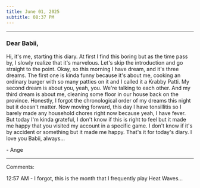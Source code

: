 ```yaml
---
title: June 01, 2025
subtitle: 08:37 PM
---
```

---

### Dear Babii,

Hi, it's me, starting this diary. At first I find this boring but as the time pass by, I slowly realize that it's marvelous. Let's skip the introduction and go straight to the point. Okay, so this morning I have dream, and it's three dreams. The first one is kinda funny because it's about me, cooking an ordinary burger with so many patties on it and I called it a Krabby Patti. My second dream is about you, yeah, you. We're talking to each other. And my third dream is about me, cleaning some floor in our house back on the province. Honestly, I forgot the chronological order of my dreams this night but it doesn't matter. Now moving forward, this day I have tonsillitis so I barely made any household chores right now because yeah, I have fever. But today I'm kinda grateful, I don't know if this is right to feel but it made me happy that you visited my account in a specific game. I don't know if it's by accident or something but it made me happy. That's it for today's diary. I love you Babii, always...

\- Ange

---

Comments:

12:57 AM - I forgot, this is the month that I frequently play Heat Waves...
